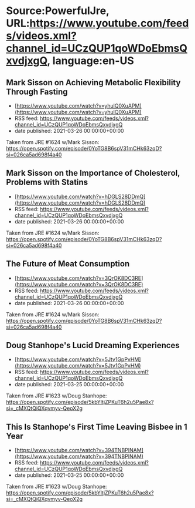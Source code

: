 # Source:PowerfulJre, URL:https://www.youtube.com/feeds/videos.xml?channel_id=UCzQUP1qoWDoEbmsQxvdjxgQ, language:en-US

## Mark Sisson on Achieving Metabolic Flexibility Through Fasting
 - [https://www.youtube.com/watch?v=yhulQ0XuAPM](https://www.youtube.com/watch?v=yhulQ0XuAPM)
 - RSS feed: https://www.youtube.com/feeds/videos.xml?channel_id=UCzQUP1qoWDoEbmsQxvdjxgQ
 - date published: 2021-03-26 00:00:00+00:00

Taken from JRE #1624 w/Mark Sisson:
https://open.spotify.com/episode/0YoTG8B6spV31mCHk63zqD?si=026ca5ad698f4a40

## Mark Sisson on the Importance of Cholesterol, Problems with Statins
 - [https://www.youtube.com/watch?v=hDGLS28DDmQ](https://www.youtube.com/watch?v=hDGLS28DDmQ)
 - RSS feed: https://www.youtube.com/feeds/videos.xml?channel_id=UCzQUP1qoWDoEbmsQxvdjxgQ
 - date published: 2021-03-26 00:00:00+00:00

Taken from JRE #1624 w/Mark Sisson:
https://open.spotify.com/episode/0YoTG8B6spV31mCHk63zqD?si=026ca5ad698f4a40

## The Future of Meat Consumption
 - [https://www.youtube.com/watch?v=3QrOK8DC3RE](https://www.youtube.com/watch?v=3QrOK8DC3RE)
 - RSS feed: https://www.youtube.com/feeds/videos.xml?channel_id=UCzQUP1qoWDoEbmsQxvdjxgQ
 - date published: 2021-03-26 00:00:00+00:00

Taken from JRE #1624 w/Mark Sisson:
https://open.spotify.com/episode/0YoTG8B6spV31mCHk63zqD?si=026ca5ad698f4a40

## Doug Stanhope's Lucid Dreaming Experiences
 - [https://www.youtube.com/watch?v=5Jtv1GpPvHM](https://www.youtube.com/watch?v=5Jtv1GpPvHM)
 - RSS feed: https://www.youtube.com/feeds/videos.xml?channel_id=UCzQUP1qoWDoEbmsQxvdjxgQ
 - date published: 2021-03-25 00:00:00+00:00

Taken from JRE #1623 w/Doug Stanhope:
https://open.spotify.com/episode/5kbYltjZPKuT6h2u5Pae8x?si=_cMXQtQiQXqvmyv-QeoX2g

## This Is Stanhope's First Time Leaving Bisbee in 1 Year
 - [https://www.youtube.com/watch?v=394TNBPINAM](https://www.youtube.com/watch?v=394TNBPINAM)
 - RSS feed: https://www.youtube.com/feeds/videos.xml?channel_id=UCzQUP1qoWDoEbmsQxvdjxgQ
 - date published: 2021-03-25 00:00:00+00:00

Taken from JRE #1623 w/Doug Stanhope:
https://open.spotify.com/episode/5kbYltjZPKuT6h2u5Pae8x?si=_cMXQtQiQXqvmyv-QeoX2g

